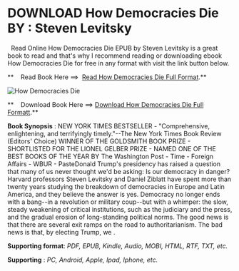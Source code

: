  **DOWNLOAD How Democracies Die BY : Steven Levitsky**
=====================================================

  Read Online How Democracies Die EPUB by Steven Levitsky is a great book to read and that's why I recommend reading or downloading ebook How Democracies Die for free in any format with visit the link button below.

**    Read Book Here ==>  [Read How Democracies Die Full Format](https://goodreadbook.site/?book=1524762946).**

![How Democracies Die](https://i.gr-assets.com/images/S/compressed.photo.goodreads.com/books/1545948802l/36913947.jpg)

**    Download Book Here ==> [Download How Democracies Die Full Formatt](https://goodreadbook.site/?book=1524762946).**

**Book Synopsis** : NEW YORK TIMES BESTSELLER - "Comprehensive, enlightening, and terrifyingly timely."--The New York Times Book Review (Editors' Choice) WINNER OF THE GOLDSMITH BOOK PRIZE - SHORTLISTED FOR THE LIONEL GELBER PRIZE - NAMED ONE OF THE BEST BOOKS OF THE YEAR BY The Washington Post - Time - Foreign Affairs - WBUR - PasteDonald Trump's presidency has raised a question that many of us never thought we'd be asking: Is our democracy in danger? Harvard professors Steven Levitsky and Daniel Ziblatt have spent more than twenty years studying the breakdown of democracies in Europe and Latin America, and they believe the answer is yes. Democracy no longer ends with a bang--in a revolution or military coup--but with a whimper: the slow, steady weakening of critical institutions, such as the judiciary and the press, and the gradual erosion of long-standing political norms. The good news is that there are several exit ramps on the road to authoritarianism. The bad news is that, by electing Trump, we .

**Supporting format**: _PDF, EPUB, Kindle, Audio, MOBI, HTML, RTF, TXT, etc._

**Supporting** : _PC, Android, Apple, Ipad, Iphone, etc._